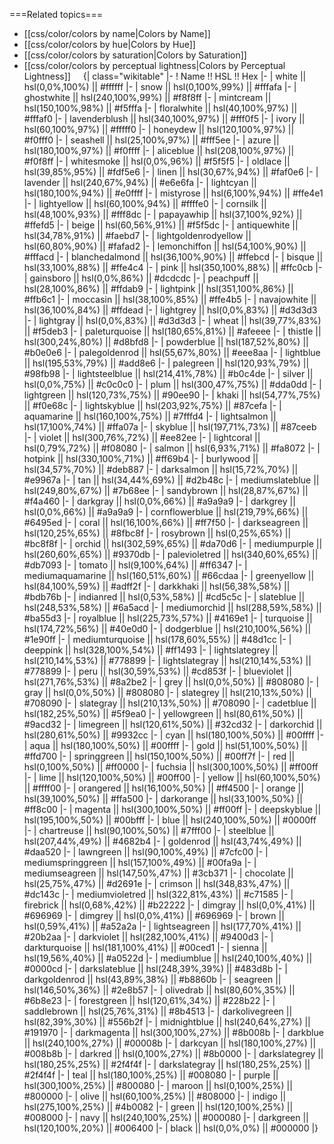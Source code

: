 ===Related topics===
* [[css/color/colors by name|Colors by Name]]
* [[css/color/colors by hue|Colors by Hue]]
* [[css/color/colors by saturation|Colors by Saturation]]
* [[css/color/colors by perceptual lightness|Colors by Perceptual Lightness]]
 
 
{| class="wikitable"
|-
! Name !! HSL !! Hex
|-
| white || hsl(0,0%,100%) || #ffffff
|-
| snow || hsl(0,100%,99%) || #fffafa
|-
| ghostwhite || hsl(240,100%,99%) || #f8f8ff
|-
| mintcream || hsl(150,100%,98%) || #f5fffa
|-
| floralwhite || hsl(40,100%,97%) || #fffaf0
|-
| lavenderblush || hsl(340,100%,97%) || #fff0f5
|-
| ivory || hsl(60,100%,97%) || #fffff0
|-
| honeydew || hsl(120,100%,97%) || #f0fff0
|-
| seashell || hsl(25,100%,97%) || #fff5ee
|-
| azure || hsl(180,100%,97%) || #f0ffff
|-
| aliceblue || hsl(208,100%,97%) || #f0f8ff
|-
| whitesmoke || hsl(0,0%,96%) || #f5f5f5
|-
| oldlace || hsl(39,85%,95%) || #fdf5e6
|-
| linen || hsl(30,67%,94%) || #faf0e6
|-
| lavender || hsl(240,67%,94%) || #e6e6fa
|-
| lightcyan || hsl(180,100%,94%) || #e0ffff
|-
| mistyrose || hsl(6,100%,94%) || #ffe4e1
|-
| lightyellow || hsl(60,100%,94%) || #ffffe0
|-
| cornsilk || hsl(48,100%,93%) || #fff8dc
|-
| papayawhip || hsl(37,100%,92%) || #ffefd5
|-
| beige || hsl(60,56%,91%) || #f5f5dc
|-
| antiquewhite || hsl(34,78%,91%) || #faebd7
|-
| lightgoldenrodyellow || hsl(60,80%,90%) || #fafad2
|-
| lemonchiffon || hsl(54,100%,90%) || #fffacd
|-
| blanchedalmond || hsl(36,100%,90%) || #ffebcd
|-
| bisque || hsl(33,100%,88%) || #ffe4c4
|-
| pink || hsl(350,100%,88%) || #ffc0cb
|-
| gainsboro || hsl(0,0%,86%) || #dcdcdc
|-
| peachpuff || hsl(28,100%,86%) || #ffdab9
|-
| lightpink || hsl(351,100%,86%) || #ffb6c1
|-
| moccasin || hsl(38,100%,85%) || #ffe4b5
|-
| navajowhite || hsl(36,100%,84%) || #ffdead
|-
| lightgrey || hsl(0,0%,83%) || #d3d3d3
|-
| lightgray || hsl(0,0%,83%) || #d3d3d3
|-
| wheat || hsl(39,77%,83%) || #f5deb3
|-
| paleturquoise || hsl(180,65%,81%) || #afeeee
|-
| thistle || hsl(300,24%,80%) || #d8bfd8
|-
| powderblue || hsl(187,52%,80%) || #b0e0e6
|-
| palegoldenrod || hsl(55,67%,80%) || #eee8aa
|-
| lightblue || hsl(195,53%,79%) || #add8e6
|-
| palegreen || hsl(120,93%,79%) || #98fb98
|-
| lightsteelblue || hsl(214,41%,78%) || #b0c4de
|-
| silver || hsl(0,0%,75%) || #c0c0c0
|-
| plum || hsl(300,47%,75%) || #dda0dd
|-
| lightgreen || hsl(120,73%,75%) || #90ee90
|-
| khaki || hsl(54,77%,75%) || #f0e68c
|-
| lightskyblue || hsl(203,92%,75%) || #87cefa
|-
| aquamarine || hsl(160,100%,75%) || #7fffd4
|-
| lightsalmon || hsl(17,100%,74%) || #ffa07a
|-
| skyblue || hsl(197,71%,73%) || #87ceeb
|-
| violet || hsl(300,76%,72%) || #ee82ee
|-
| lightcoral || hsl(0,79%,72%) || #f08080
|-
| salmon || hsl(6,93%,71%) || #fa8072
|-
| hotpink || hsl(330,100%,71%) || #ff69b4
|-
| burlywood || hsl(34,57%,70%) || #deb887
|-
| darksalmon || hsl(15,72%,70%) || #e9967a
|-
| tan || hsl(34,44%,69%) || #d2b48c
|-
| mediumslateblue || hsl(249,80%,67%) || #7b68ee
|-
| sandybrown || hsl(28,87%,67%) || #f4a460
|-
| darkgray || hsl(0,0%,66%) || #a9a9a9
|-
| darkgrey || hsl(0,0%,66%) || #a9a9a9
|-
| cornflowerblue || hsl(219,79%,66%) || #6495ed
|-
| coral || hsl(16,100%,66%) || #ff7f50
|-
| darkseagreen || hsl(120,25%,65%) || #8fbc8f
|-
| rosybrown || hsl(0,25%,65%) || #bc8f8f
|-
| orchid || hsl(302,59%,65%) || #da70d6
|-
| mediumpurple || hsl(260,60%,65%) || #9370db
|-
| palevioletred || hsl(340,60%,65%) || #db7093
|-
| tomato || hsl(9,100%,64%) || #ff6347
|-
| mediumaquamarine || hsl(160,51%,60%) || #66cdaa
|-
| greenyellow || hsl(84,100%,59%) || #adff2f
|-
| darkkhaki || hsl(56,38%,58%) || #bdb76b
|-
| indianred || hsl(0,53%,58%) || #cd5c5c
|-
| slateblue || hsl(248,53%,58%) || #6a5acd
|-
| mediumorchid || hsl(288,59%,58%) || #ba55d3
|-
| royalblue || hsl(225,73%,57%) || #4169e1
|-
| turquoise || hsl(174,72%,56%) || #40e0d0
|-
| dodgerblue || hsl(210,100%,56%) || #1e90ff
|-
| mediumturquoise || hsl(178,60%,55%) || #48d1cc
|-
| deeppink || hsl(328,100%,54%) || #ff1493
|-
| lightslategrey || hsl(210,14%,53%) || #778899
|-
| lightslategray || hsl(210,14%,53%) || #778899
|-
| peru || hsl(30,59%,53%) || #cd853f
|-
| blueviolet || hsl(271,76%,53%) || #8a2be2
|-
| grey || hsl(0,0%,50%) || #808080
|-
| gray || hsl(0,0%,50%) || #808080
|-
| slategrey || hsl(210,13%,50%) || #708090
|-
| slategray || hsl(210,13%,50%) || #708090
|-
| cadetblue || hsl(182,25%,50%) || #5f9ea0
|-
| yellowgreen || hsl(80,61%,50%) || #9acd32
|-
| limegreen || hsl(120,61%,50%) || #32cd32
|-
| darkorchid || hsl(280,61%,50%) || #9932cc
|-
| cyan || hsl(180,100%,50%) || #00ffff
|-
| aqua || hsl(180,100%,50%) || #00ffff
|-
| gold || hsl(51,100%,50%) || #ffd700
|-
| springgreen || hsl(150,100%,50%) || #00ff7f
|-
| red || hsl(0,100%,50%) || #ff0000
|-
| fuchsia || hsl(300,100%,50%) || #ff00ff
|-
| lime || hsl(120,100%,50%) || #00ff00
|-
| yellow || hsl(60,100%,50%) || #ffff00
|-
| orangered || hsl(16,100%,50%) || #ff4500
|-
| orange || hsl(39,100%,50%) || #ffa500
|-
| darkorange || hsl(33,100%,50%) || #ff8c00
|-
| magenta || hsl(300,100%,50%) || #ff00ff
|-
| deepskyblue || hsl(195,100%,50%) || #00bfff
|-
| blue || hsl(240,100%,50%) || #0000ff
|-
| chartreuse || hsl(90,100%,50%) || #7fff00
|-
| steelblue || hsl(207,44%,49%) || #4682b4
|-
| goldenrod || hsl(43,74%,49%) || #daa520
|-
| lawngreen || hsl(90,100%,49%) || #7cfc00
|-
| mediumspringgreen || hsl(157,100%,49%) || #00fa9a
|-
| mediumseagreen || hsl(147,50%,47%) || #3cb371
|-
| chocolate || hsl(25,75%,47%) || #d2691e
|-
| crimson || hsl(348,83%,47%) || #dc143c
|-
| mediumvioletred || hsl(322,81%,43%) || #c71585
|-
| firebrick || hsl(0,68%,42%) || #b22222
|-
| dimgray || hsl(0,0%,41%) || #696969
|-
| dimgrey || hsl(0,0%,41%) || #696969
|-
| brown || hsl(0,59%,41%) || #a52a2a
|-
| lightseagreen || hsl(177,70%,41%) || #20b2aa
|-
| darkviolet || hsl(282,100%,41%) || #9400d3
|-
| darkturquoise || hsl(181,100%,41%) || #00ced1
|-
| sienna || hsl(19,56%,40%) || #a0522d
|-
| mediumblue || hsl(240,100%,40%) || #0000cd
|-
| darkslateblue || hsl(248,39%,39%) || #483d8b
|-
| darkgoldenrod || hsl(43,89%,38%) || #b8860b
|-
| seagreen || hsl(146,50%,36%) || #2e8b57
|-
| olivedrab || hsl(80,60%,35%) || #6b8e23
|-
| forestgreen || hsl(120,61%,34%) || #228b22
|-
| saddlebrown || hsl(25,76%,31%) || #8b4513
|-
| darkolivegreen || hsl(82,39%,30%) || #556b2f
|-
| midnightblue || hsl(240,64%,27%) || #191970
|-
| darkmagenta || hsl(300,100%,27%) || #8b008b
|-
| darkblue || hsl(240,100%,27%) || #00008b
|-
| darkcyan || hsl(180,100%,27%) || #008b8b
|-
| darkred || hsl(0,100%,27%) || #8b0000
|-
| darkslategrey || hsl(180,25%,25%) || #2f4f4f
|-
| darkslategray || hsl(180,25%,25%) || #2f4f4f
|-
| teal || hsl(180,100%,25%) || #008080
|-
| purple || hsl(300,100%,25%) || #800080
|-
| maroon || hsl(0,100%,25%) || #800000
|-
| olive || hsl(60,100%,25%) || #808000
|-
| indigo || hsl(275,100%,25%) || #4b0082
|-
| green || hsl(120,100%,25%) || #008000
|-
| navy || hsl(240,100%,25%) || #000080
|-
| darkgreen || hsl(120,100%,20%) || #006400
|-
| black || hsl(0,0%,0%) || #000000
|}